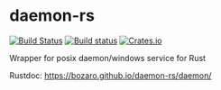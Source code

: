 # daemon-rs
[![Build Status](https://travis-ci.org/bozaro/daemon-rs.svg?branch=master)](https://travis-ci.org/bozaro/daemon-rs)
[![Build status](https://ci.appveyor.com/api/projects/status/6bt4tugu4iyu8i6j/branch/master?svg=true)](https://ci.appveyor.com/project/bozaro/daemon-rs/branch/master)
[![Crates.io](https://img.shields.io/crates/v/daemon.svg)](https://crates.io/crates/daemon)

Wrapper for posix daemon/windows service for Rust

Rustdoc: https://bozaro.github.io/daemon-rs/daemon/

